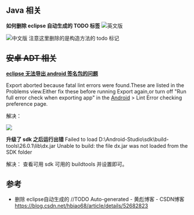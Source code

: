 ## Java 相关

**如何删除 eclipse 自动生成的 TODO 标签**
![英文版](https://upload-images.jianshu.io/upload_images/1662509-cb293aab1b48af67.png?imageMogr2/auto-orient/strip%7CimageView2/2/w/1240)

![中文版](https://upload-images.jianshu.io/upload_images/1662509-af2daba4c6dcbb49.png?imageMogr2/auto-orient/strip%7CimageView2/2/w/1240)
注意这里删除的是构造方法的 todo 标记

## ~~安卓 ADT 相关~~

 [**eclipse 无法导出 android 签名包的问题**](http://blog.csdn.net/wojuedezhehenmafanya/article/details/8115066)

Export aborted because fatal lint errors were found.These are listed in the Problems view.Either fix these before running Export again,or turn off "Run full error check when exporting app" in the [Android](http://lib.csdn.net/base/android) > Lint Error checking preference page.

解决：

![](http://upload-images.jianshu.io/upload_images/1662509-a2bf64399ff544a0.png?imageMogr2/auto-orient/strip%7CimageView2/2/w/1240)

**升级了 sdk 之后运行出错**
Failed to load D:\Android-Studio\sdk\build-tools\26.0.1\lib\dx.jar
 Unable to build: the file dx.jar was not loaded from the SDK folder

解决：
查看可用 sdk 可用的 buildtools 并设置即可。

## 参考

* 删除 eclipse自动生成的 //TODO Auto-generated - 黄彪博客 - CSDN博客
<https://blog.csdn.net/hbiao68/article/details/52682823>
